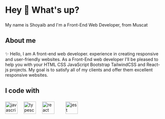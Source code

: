 <h1 align="left">Hey 👋 What's up?</h1>

###

<p align="left">My name is Shoyaib and I'm a Front-End Web Developer, from Muscat</p>

###

<h2 align="left">About me</h2>

###

<p align="left">✨ Hello, I am A front-end web developer. experience in creating responsive and user-friendly websites.  As a Front-End web developer I'll be pleased to help you with your HTML CSS JavaScript Bootstrap TailwindCSS and React-js projects. My goal is to satisfy all of my clients and offer them excellent responsive websites.</p>

###

<h2 align="left">I code with</h2>

###

<div align="left">
  <img src="https://cdn.jsdelivr.net/gh/devicons/devicon/icons/javascript/javascript-original.svg" height="40" alt="javascript logo"  />
  <img width="12" />
  <img src="https://cdn.jsdelivr.net/gh/devicons/devicon/icons/typescript/typescript-original.svg" height="40" alt="typescript logo"  />
  <img width="12" />
  <img src="https://cdn.jsdelivr.net/gh/devicons/devicon/icons/react/react-original.svg" height="40" alt="react logo"  />
  <img width="12" />

  <img width="12" />
  <img src="https://cdn.jsdelivr.net/gh/devicons/devicon/icons/jest/jest-plain.svg" height="40" alt="jest logo"  />
</div>

###
